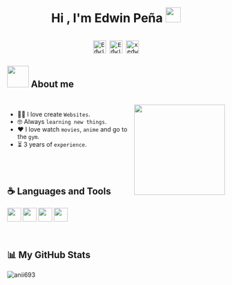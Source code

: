 <h1 align="center"><b>Hi , I'm Edwin Peña </b><img src="https://media.giphy.com/media/hvRJCLFzcasrR4ia7z/giphy.gif" width="35"></h1>
<!--  -->
<div>
  <samp>
    <p align="center">
      <br/>
      <a href="https://www.linkedin.com/in/edwin-peña-0834a0312/" target="blank"><img align="center"
         src="https://img.shields.io/badge/linkedin-%231DA1F2.svg?style=for-the-badge&logo=linkedin&logoColor=white"
         alt="Edwin Peña" height="30"/></a>
      <a href="mailto:edwinpena0306@gmail.com" target="blank"><img align="center"
         src="https://img.shields.io/badge/gmail-EA4335.svg?style=for-the-badge&logo=gmail&logoColor=white"
         alt="Edwin Peña" height="30"/></a>
      <a href="https://www.instagram.com/xedwxn/" target="blank"><img align="center"
         src="https://img.shields.io/badge/instagram-%23E4405F.svg?style=for-the-badge&logo=Instagram&logoColor=white"
         alt="xedwxn" height="30"/></a>
    </p>
  </samp>
</div>

## <picture><img src = "https://github.com/7oSkaaa/7oSkaaa/blob/main/Images/about_me.gif?raw=true" width = 50px></picture> About me

<br>
<picture> <img align="right" src="https://github.com/7oSkaaa/7oSkaaa/blob/main/Images/Right_Side.gif?raw=true" width = 210px></picture>

- :technologist: I love create `Websites`.
- :nerd_face: Always `learning new things`.
- :heart: I love watch `movies`, `anime` and go to the `gym`.
- :hourglass_flowing_sand: 3 years of `experience`.
<br><br><br><br>

## :coffee: Languages and Tools
<p align="left">
<img width ='32px' src ='https://raw.githubusercontent.com/rahulbanerjee26/githubAboutMeGenerator/main/icons/html.svg'>
<img width ='32px' src ='https://raw.githubusercontent.com/rahulbanerjee26/githubAboutMeGenerator/main/icons/css.svg'>
<img width ='32px' src ='https://raw.githubusercontent.com/rahulbanerjee26/githubAboutMeGenerator/main/icons/javascript.svg'>
<img width ='32px' src ='https://raw.githubusercontent.com/rahulbanerjee26/githubAboutMeGenerator/main/icons/python.svg'>
</p>

<br>

## :bar_chart: My GitHub Stats
<p><img align="left" src="https://github-readme-stats.vercel.app/api/top-langs?username=xedwxnn&show_icons=true&theme=dark&locale=en&layout=compact" alt="anii693" /></p>
